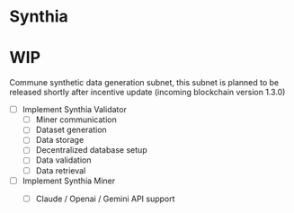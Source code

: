 # Synthia

# WIP

Commune synthetic data generation subnet, this subnet is planned to be released shortly after incentive update (incoming blockchain version 1.3.0) 

- [ ] Implement Synthia Validator
    - [ ] Miner communication
    - [ ] Dataset generation 
    - [ ] Data storage 
    - [ ] Decentralized database setup
    - [ ] Data validation
    - [ ] Data retrieval

- [ ] Implement Synthia Miner
    - [ ] Claude / Openai / Gemini API support
    